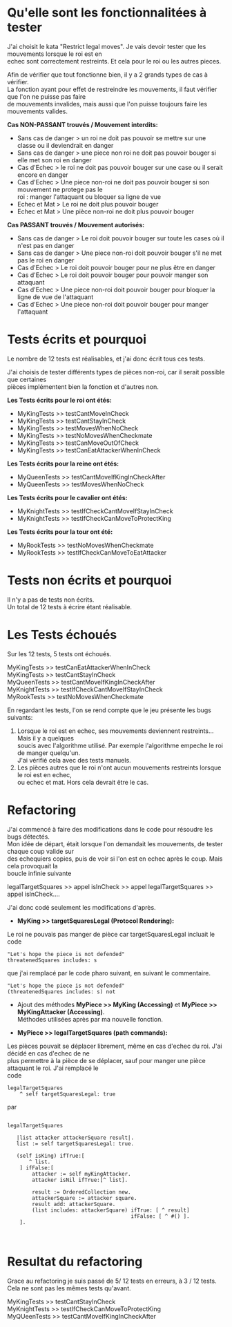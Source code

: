 


# Qu'elle sont les fonctionnalitées à tester    

J'ai choisit le kata "Restrict legal moves". Je vais devoir tester que les mouvements lorsque le roi est en      
echec sont correctement restreints. Et cela pour le roi ou les autres pieces.    

Afin de vérifier que tout fonctionne bien, il y a 2 grands types de cas à vérifier.    
La fonction ayant pour effet de restreindre les mouvements, il faut vérifier que l'on ne puisse pas faire     
de mouvements invalides, mais aussi que l'on puisse toujours faire les mouvements valides.      

**Cas NON-PASSANT trouvés / Mouvement interdits:**    
- Sans cas de danger > un roi ne doit pas pouvoir se mettre sur une classe ou il deviendrait en danger   
- Sans cas de danger > une piece non roi ne doit pas pouvoir bouger si elle met son roi en danger
- Cas d'Echec > le roi ne doit pas pouvoir bouger sur une case ou il serait encore en danger  
- Cas d'Echec > Une piece non-roi ne doit pas pouvoir bouger si son mouvement ne protege pas le     
roi : manger l'attaquant ou bloquer sa ligne de vue 
- Echec et Mat  > Le roi ne doit plus pouvoir bouger 
- Echec et Mat > Une pièce non-roi ne doit plus pouvoir bouger 

**Cas PASSANT trouvés / Mouvement autorisés:**        
- Sans cas de danger > Le roi doit pouvoir bouger sur toute les cases où il n'est pas en danger 
- Sans cas de danger > Une piece non-roi doit pouvoir bouger s'il ne met pas le roi en danger   
- Cas d'Echec >  Le roi doit pouvoir bouger pour ne plus être en danger      
- Cas d'Echec > Le roi doit pouvoir bouger pour pouvoir manger son attaquant    
- Cas d'Echec > Une piece non-roi doit pouvoir bouger pour bloquer la ligne de vue de l'attaquant  
- Cas d'Echec > Une piece non-roi doit pouvoir bouger pour manger l'attaquant    

# Tests écrits et pourquoi   

Le nombre de 12 tests est réalisables, et j'ai donc écrit tous ces tests.     

J'ai choisis de tester différents types de pièces non-roi, car il serait possible que certaines    
pièces implémentent bien la fonction et d'autres non.        

**Les Tests écrits pour le roi ont étés:**    
- MyKingTests >> testCantMoveInCheck    
- MyKingTests >> testCantStayInCheck    
- MyKingTests >> testMovesWhenNoCheck       
- MyKingTests >> testNoMovesWhenCheckmate     
- MyKingTests >> testCanMoveOutOfCheck     
- MyKingTests >> testCanEatAttackerWhenInCheck   

**Les Tests écrits pour la reine ont étés:**    
- MyQueenTests >> testCantMoveIfKingInCheckAfter     
- MyQueenTests >> testMovesWhenNoCheck    

**Les Tests écrits pour le cavalier ont étés:** 
- MyKnightTests >> testIfCheckCantMoveIfStayInCheck       
- MyKnightTests >> testIfCheckCanMoveToProtectKing    

**Les Tests écrits pour la tour ont été:**
- MyRookTests >> testNoMovesWhenCheckmate    
- MyRookTests >> testIfCheckCanMoveToEatAttacker    


# Tests non écrits et pourquoi    

Il n'y a pas de tests non écrits.     
Un total de 12 tests à écrire étant réalisable.    

# Les Tests échoués      

Sur les 12 tests, 5 tests ont échoués.   

MyKingTests >> testCanEatAttackerWhenInCheck   
MyKingTests >> testCantStayInCheck    
MyQueenTests >> testCantMoveIfKingInCheckAfter    
MyKnightTests >> testIfCheckCantMoveIfStayInCheck   
MyRookTests >> testNoMovesWhenCheckmate    

En regardant les tests, l'on se rend compte que le jeu présente les bugs suivants:    
1. Lorsque le roi est en echec, ses mouvements deviennent restreints...  Mais il y a quelques    
soucis avec l'algorithme utilisé. Par exemple l'algorithme empeche le roi de manger quelqu'un.    
J'ai vérifié cela avec des tests manuels.        
2. Les pièces autres que le roi n'ont aucun mouvements restreints lorsque le roi est en echec,    
ou echec et mat. Hors cela devrait être le cas.     

# Refactoring   

J'ai commencé à faire des modifications dans le code pour résoudre les bugs détectés.    
Mon idée de départ, était lorsque l'on demandait les mouvements, de tester chaque coup valide sur     
des echequiers copies, puis de voir si l'on est en echec après le coup. Mais cela provoquait la     
boucle infinie suivante        

legalTargetSquares >> appel isInCheck >> appel legalTargetSquares >> appel isInCheck....    

J'ai donc codé seulement les modifications d'après.    
 

- **MyKing >> targetSquaresLegal (Protocol Rendering):**    

Le roi ne pouvais pas manger de pièce car targetSquaresLegal incluait le code    

```
"Let's hope the piece is not defended"
threatenedSquares includes: s   
```

que j'ai remplacé par le code pharo suivant, en suivant le commentaire.       

```
"Let's hope the piece is not defended"
(threatenedSquares includes: s) not 
```

- Ajout des méthodes **MyPiece >> MyKing (Accessing)** et **MyPiece >> MyKingAttacker (Accessing)**.    
Méthodes utilisées après par ma nouvelle fonction.    

- **MyPiece >> legalTargetSquares (path commands):**    

Les pièces pouvait se déplacer librement, même en cas d'echec du roi. J'ai décidé en cas d'echec de ne      
plus permettre à la pièce de se déplacer, sauf pour manger une pièce attaquant le roi. J'ai remplacé le     
code     

```
legalTargetSquares
    ^ self targetSquaresLegal: true
```

par

```

legalTargetSquares

   |list attacker attackerSquare result|.
   list := self targetSquaresLegal: true.

   (self isKing) ifTrue:[
       ^ list.
    ] ifFalse:[
        attacker := self myKingAttacker.
        attacker isNil ifTrue:[^ list].
       
        result := OrderedCollection new.
        attackerSquare := attacker square.
        result add: attackerSquare.
        (list includes: attackerSquare) ifTrue: [ ^ result] 
	                                    ifFalse: [ ^ #() ].
    ].

	
```

# Resultat du refactoring   

Grace au refactoring je suis passé de 5/ 12 tests en erreurs, à 3 / 12 tests.   
Cela ne sont pas les mêmes tests qu'avant.   

MyKingTests >> testCantStayInCheck   
MyKnightTests >> testIfCheckCanMoveToProtectKing     
MyQUeenTests >> testCantMoveIfKingInCheckAfter   
